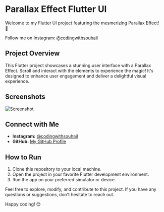 # Parallax Effect Flutter UI

Welcome to my Flutter UI project featuring the mesmerizing Parallax Effect! 🚀

Follow me on Instagram: [@codingwithsouhail](https://www.instagram.com/codingwithsouhail/)

## Project Overview

This Flutter project showcases a stunning user interface with a Parallax Effect. Scroll and interact with the elements to experience the magic! It's designed to enhance user engagement and deliver a delightful visual experience.

## Screenshots

![Screenshot](https://github.com/your-username/your-repository/blob/master/assets/screenshot.png)

## Connect with Me

- **Instagram:** [@codingwithsouhail](https://www.instagram.com/codingwithsouhail/)
- **GitHub:** [My GitHub Profile](https://github.com/SOUHAILBENBRIK)

## How to Run

1. Clone this repository to your local machine.
2. Open the project in your favorite Flutter development environment.
3. Run the app on your preferred simulator or device.

Feel free to explore, modify, and contribute to this project. If you have any questions or suggestions, don't hesitate to reach out.

Happy coding! 😊

